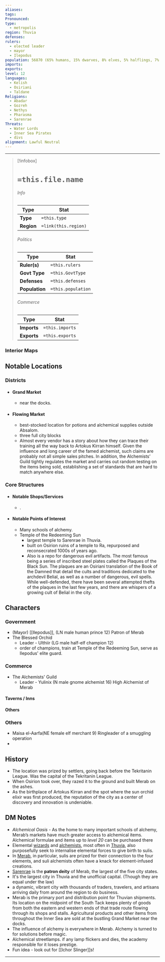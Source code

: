 ```yaml
---
aliases: 
tags: 
Pronounced: 
type:
  - metropolis
region: Thuvia
defenses: 
rulers:
  - elected leader
  - mayor
  - Ilepodus
population: 56870 (65% humans, 15% dwarves, 8% elves, 5% halflings, 7% other)
imports: 
exports: 
level: 12
languages:
  - Kelish
  - Osiriani
  - Taldane
Religions:
  - Abadar
  - Gozreh
  - Nethys
  - Pharasma
  - Sarenrae
Threats:
  - Water Lords
  - Inner Sea Pirates
  - divs
alignment: Lawful Neutral
---
```


---
> [!infobox]
> # `=this.file.name`
> ###### Info
> Type |  Stat |
> ---|---|
> **Type** | `=this.type` |
> **Region** | `=link(this.region)` |
> ###### Politics
> Type |  Stat |
> ---|---|
> **Ruler(s)** | `=this.rulers` |
> **Govt Type** | `=this.GovtType` |
> **Defenses** | `=this.defenses` |
> **Population**| `=this.population` |
> ###### Commerce
> Type |  Stat |
> ---|---|
> **Imports** | `=this.imports` |
> **Exports** | `=this.exports` |

### Interior Maps

## Notable Locations
### Districts
- #### Grand Market 
	- near the docks.
- #### Flowing Market 
	- best-stocked location for potions and alchemical supplies outside Absalom.
	- three full city blocks 
	- Almost every vendor has a story about how they can trace their training all the way back to Artokus Kirran himself. Given the influence and long career of the famed alchemist, such claims are probably not all simple sales pitches. In addition, the Alchemists’ Guild tightly regulates the market and carries out random testing on the items being sold, establishing a set of standards that are hard to match anywhere else.
### Core Structures
- #### Notable Shops/Services 
	- .
- #### Notable Points of Interest
	- Many schools of alchemy.
	- Temple of the Redeeming Sun 
		- largest temple to Sarenrae in Thuvia.
		- built on Osirion ruins of a temple to Ra, repurposed and reconsecrated 1000s of years ago.
		- Also is a repo for dangerous evil artifacts. The most famous being  a series of inscribed steel plates called the Plaques of the Black Sun. The plaques are an Osiriani translation of the Book of the Damned that detail the cults and traditions dedicated to the archdevil Belial, as well as a number of dangerous, evil spells. While well-defended, there have been several attempted thefts of the plaques in the last few years, and there are whispers of a growing cult of Belial in the city.
## Characters
### Government 
- (Mayor) [[Ilepodus]],  (LN male human prince 12) Patron of Merab
- The Blessed Orchid
	- Leader - Ulthiir (LG male half-elf champion 12)
	- order of champions, train at Temple of the Redeeming Sun, serve as Ilepodus' elite guard.
### Commerce
- The Alchemists' Guild
	- Leader - Yulinix (N male gnome alchemist 16) High Alchemist of Merab
#### Taverns / Inns

#### Others

### Others 
- Maisa el-Aarfa(NE female elf merchant 9) Ringleader of a smuggling operation  
- 
## History
- The location was prized by settlers, going back before the Tekritanin League. Was the capital of the Tekritanin League. 
- When Osirion took over, they razed it to the ground and built Merab on the ashes.
- As the birthplace of Artokus Kirran and the spot where the sun orchid elixir was first produced, the reputation of the city as a center of discovery and innovation is undeniable. 
## DM Notes
- *Alchemical Oasis* - As the home to many important schools of alchemy, Merab’s markets have much greater access to alchemical items. Alchemical formulae and items up to *level 20* can be purchased there
- Elemental [wizards](https://pathfinderwiki.com/wiki/Wizard "Wizard") and [alchemists](https://pathfinderwiki.com/wiki/Alchemist "Alchemist"), most often in [Thuvia](https://pathfinderwiki.com/wiki/Thuvia "Thuvia"), also purposefully seek to internalise elemental forces to give birth to sulis. 
- In [Merab](https://pathfinderwiki.com/wiki/Merab "Merab"), in particular, sulis are prized for their connection to the four elements, and suli alchemists often have a knack for element-infused creations.
- [Sarenrae](https://pathfinderwiki.com/wiki/Sarenrae "Sarenrae") is the **patron deity** of Merab, the largest of the five city states.
- It's the largest city in Thuvia and the unofficial capital. (Though they are equal under the law)
- a dynamic, vibrant city with thousands of traders, travelers, and artisans arriving daily from around the region to do business.
- Merab is the primary port and distribution point for Thuvian shipments. Its location on the midpoint of the South Tack keeps plenty of goods from both the eastern and western ends of that trade route flowing through its shops and stalls. Agricultural products and other items from throughout the Inner Sea are sold at the bustling Grand Market near the docks.
- The influence of alchemy is everywhere in Merab. Alchemy is turned to for solutions before magic. 
- Alchemical streetlamps. if any lamp flickers and dies, the academy responsible for it loses prestige.
- Fun idea - look out for [[Ichor Slinger]]s! 
---